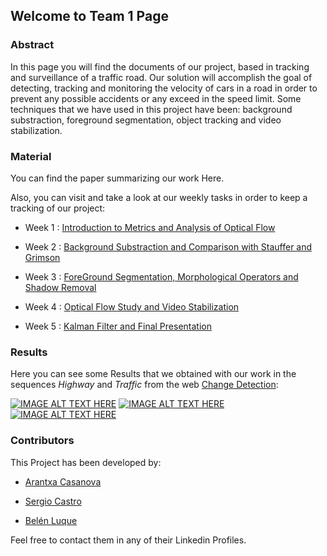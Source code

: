 ## Welcome to Team 1 Page


### Abstract

In this page you will find the documents of our project, based in tracking and surveillance of a traffic road. Our solution will accomplish the goal of detecting, tracking and monitoring the velocity of cars in a road in order to prevent any possible accidents or any exceed in the speed limit. 
Some techniques that we have used in this project have been: background substraction, foreground segmentation, object tracking and video stabilization.


### Material
You can find the paper summarizing our work Here.

Also, you can visit and take a look at our weekly tasks in order to keep a tracking of our project:

- Week 1 : [Introduction to Metrics and Analysis of Optical Flow](https://docs.google.com/presentation/d/1LjAy_5ILHIz2x_f6ya8YbT6z5avbaJjU_ESRWiVdMNU/edit)

- Week 2 : [Background Substraction and Comparison with Stauffer and Grimson](https://docs.google.com/presentation/d/1MnrvRti2TEcutsoPpRXEklzZUDg3kVDGejhdvVE0FGs/edit#slide=id.g1b61e9c0a2_0_83)

- Week 3 : [ForeGround Segmentation, Morphological Operators and Shadow Removal](https://docs.google.com/presentation/d/1wrCp7sMy1-ddW0_T6ArRVbe1auvl7npsIKPBJmRJjm8/edit#slide=id.g20a18cc60e_0_0)

- Week 4 : [Optical Flow Study and Video Stabilization](https://docs.google.com/presentation/d/1Tw7APusPCSlLOLHwAjclbRIpce25h9LUE-h4iqZpvcM/edit)

- Week 5 : [Kalman Filter and Final Presentation](https://docs.google.com/presentation/d/1NZLTL-QDq9m6DN5pzyP7y-NhgoAymA5-76OgPpYTE44/edit#slide=id.g20d30da0a1_0_24)




### Results
Here you can see some Results that we obtained with our work in the sequences *Highway* and *Traffic* from the web  [Change Detection](http://changedetection.net/):

[![IMAGE ALT TEXT HERE](https://img.youtube.com/vi/nOrMGaLRq9Q&feature=youtu.be/0.jpg)](https://www.youtube.com/watch?v=nOrMGaLRq9Q&feature=youtu.be)
[![IMAGE ALT TEXT HERE](https://img.youtube.com/vi/MeKDfXAyC2o&feature=youtu.be/0.jpg)](https://www.youtube.com/watch?v=MeKDfXAyC2o&feature=youtu.be)
[![IMAGE ALT TEXT HERE](https://img.youtube.com/vi/8qlEJWr9Dig&feature=youtu.be/0.jpg)](https://www.youtube.com/watch?v=8qlEJWr9Dig&feature=youtu.be)


### Contributors
This Project has been developed by:

- [Arantxa Casanova](https://www.linkedin.com/in/arantxa-casanova-pag%C3%A0-619834138?authType=NAME_SEARCH&authToken=sZZE&locale=es_ES&trk=tyah&trkInfo=clickedVertical%3Amynetwork%2CclickedEntityId%3A563425653%2CauthType%3ANAME_SEARCH%2Cidx%3A1-1-1%2CtarId%3A1486492162160%2Ctas%3Aarantxa%20casanova%20pag%C3%A0)

- [Sergio Castro](https://www.linkedin.com/in/sergio-castro-036a2783?trk=nav_responsive_tab_profile)

- [Belén Luque](https://es.linkedin.com/in/bel%25C3%25A9n-luque-l%25C3%25B3pez-ab5046bb)

Feel free to contact them in any of their Linkedin Profiles.



